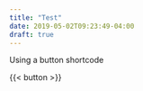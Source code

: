 ```yaml
---
title: "Test"
date: 2019-05-02T09:23:49-04:00
draft: true
---
```


Using a button shortcode

{{< button >}}


